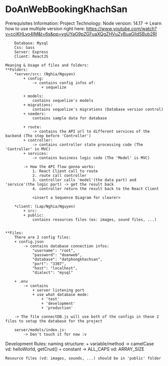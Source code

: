 # DoAnWebBookingKhachSan
Prerequisites Information: 
    Project Technology: 
        Node version: 14.17 
            -> Learn how to use multiple version right here: 
                https://www.youtube.com/watch?v=ccjKHLyo4lM&t=6s&pp=ygUYaG9pZGFuaXQgZHVuZyBuaGlldSBub2Rl

        Database: Mysql
        Css: Sass
        Server: Express 
        Client: ReactJS  

    Meaning & Usage of files and folders: 
    **Folders: 
        *server/src: (Nghia/Nguyen)
            + config: 
                -> contains config infos of: 
                    + sequelize 

            + models: 
                contains sequelize's models
            + migrations:
                contains sequelize's migrations (Database version control)
            + seeders: 
                contains sample data for database

            + route:
                -> contains the API url to different services of the backend (The step before 'Controller')
            + controller: 
                -> contains controller state processing code (The 'Controller' in MVC)
            + services: 
                -> contains business logic code (The 'Model' is MVC)

            -> How the API flow gonna works: 
                1. React Client call to route 
                2. route call controller 
                3. controller calls 'model'(the data part) and 'service'(the logic part) -> get the result back 
                4. controller return the result back to the React Client 

                <insert a Sequence Diagram for clearer>  

        *client: (Lap/Nghia/Nguyen)
            + src:
            + public: 
                contains resources files (ex: images, sound files, ...)


    **Files: 
        There are 2 config files: 
        + config.json
            -> contains database connection infos: 
                "username": "root",
                "password": "doanweb",
                "database": "datphongkhachsan",
                "port": "3307",
                "host": "localhost",
                "dialect": "mysql"

        + .env  
            -> contains 
                + server listening port 
                + use what database mode: 
                    + 'test'
                    + 'development'
                    + 'production'

        -> The file connectDB.js will use both of the configs in these 2 files to setup the database for the project 

        server/models/index.js: 
            -> Don't touch it for now :v


Development Rules: 
    naming structure: 
        + variable/method -> camelCase  
            vd: helloWorld, getCrud()
        + constant -> ALL_CAPS 
            vd: ARRAY_SIZE

    Resource files (vd: images, sounds, ...) should be in 'public' folder 